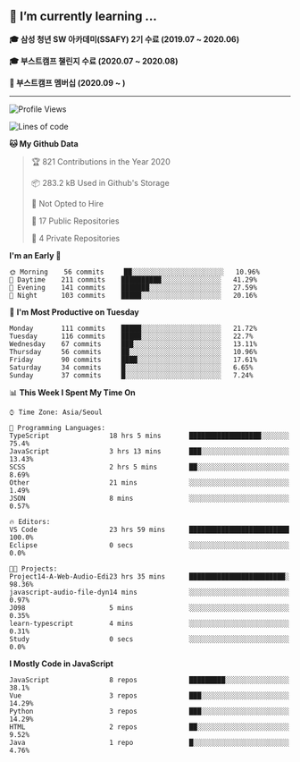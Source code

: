## 🌱 I’m currently learning ...

**🎓 삼성 청년 SW 아카데미(SSAFY) 2기 수료 (2019.07 ~ 2020.06)**

**🎓 부스트캠프 챌린지 수료 (2020.07 ~ 2020.08)**

**🏃  부스트캠프 멤버십 (2020.09 ~ )**
 
-----

<!--START_SECTION:waka-->
![Profile Views](http://img.shields.io/badge/Profile%20Views-13-blue)

![Lines of code](https://img.shields.io/badge/From%20Hello%20World%20I%27ve%20Written-34.5%20million%20lines%20of%20code-blue)

**🐱 My Github Data** 

> 🏆 821 Contributions in the Year 2020
 > 
> 📦 283.2 kB Used in Github's Storage 
 > 
> 🚫 Not Opted to Hire
 > 
> 📜 17 Public Repositories
 > 
> 🔑 4 Private Repositories 

**I'm an Early 🐤** 

```text
🌞 Morning    56 commits     ██░░░░░░░░░░░░░░░░░░░░░░░   10.96% 
🌆 Daytime    211 commits    ██████████░░░░░░░░░░░░░░░   41.29% 
🌃 Evening    141 commits    ███████░░░░░░░░░░░░░░░░░░   27.59% 
🌙 Night      103 commits    █████░░░░░░░░░░░░░░░░░░░░   20.16%

```
📅 **I'm Most Productive on Tuesday** 

```text
Monday       111 commits    █████░░░░░░░░░░░░░░░░░░░░   21.72% 
Tuesday      116 commits    █████░░░░░░░░░░░░░░░░░░░░   22.7% 
Wednesday    67 commits     ███░░░░░░░░░░░░░░░░░░░░░░   13.11% 
Thursday     56 commits     ██░░░░░░░░░░░░░░░░░░░░░░░   10.96% 
Friday       90 commits     ████░░░░░░░░░░░░░░░░░░░░░   17.61% 
Saturday     34 commits     █░░░░░░░░░░░░░░░░░░░░░░░░   6.65% 
Sunday       37 commits     █░░░░░░░░░░░░░░░░░░░░░░░░   7.24%

```


📊 **This Week I Spent My Time On** 

```text
⌚︎ Time Zone: Asia/Seoul

💬 Programming Languages: 
TypeScript               18 hrs 5 mins       ██████████████████░░░░░░░   75.4% 
JavaScript               3 hrs 13 mins       ███░░░░░░░░░░░░░░░░░░░░░░   13.43% 
SCSS                     2 hrs 5 mins        ██░░░░░░░░░░░░░░░░░░░░░░░   8.69% 
Other                    21 mins             ░░░░░░░░░░░░░░░░░░░░░░░░░   1.49% 
JSON                     8 mins              ░░░░░░░░░░░░░░░░░░░░░░░░░   0.57%

🔥 Editors: 
VS Code                  23 hrs 59 mins      █████████████████████████   100.0% 
Eclipse                  0 secs              ░░░░░░░░░░░░░░░░░░░░░░░░░   0.0%

🐱‍💻 Projects: 
Project14-A-Web-Audio-Edi23 hrs 35 mins      ████████████████████████░   98.36% 
javascript-audio-file-dyn14 mins             ░░░░░░░░░░░░░░░░░░░░░░░░░   0.97% 
J098                     5 mins              ░░░░░░░░░░░░░░░░░░░░░░░░░   0.35% 
learn-typescript         4 mins              ░░░░░░░░░░░░░░░░░░░░░░░░░   0.31% 
Study                    0 secs              ░░░░░░░░░░░░░░░░░░░░░░░░░   0.0%

```

**I Mostly Code in JavaScript** 

```text
JavaScript               8 repos             █████████░░░░░░░░░░░░░░░░   38.1% 
Vue                      3 repos             ███░░░░░░░░░░░░░░░░░░░░░░   14.29% 
Python                   3 repos             ███░░░░░░░░░░░░░░░░░░░░░░   14.29% 
HTML                     2 repos             ██░░░░░░░░░░░░░░░░░░░░░░░   9.52% 
Java                     1 repo              █░░░░░░░░░░░░░░░░░░░░░░░░   4.76%

```



<!--END_SECTION:waka-->
